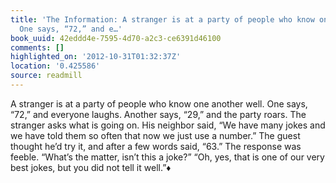 ```yaml
---
title: 'The Information: A stranger is at a party of people who know one another well.
  One says, “72,” and e…'
book_uuid: 42eddd4e-7595-4d70-a2c3-ce6391d46100
comments: []
highlighted_on: '2012-10-31T01:32:37Z'
location: '0.425586'
source: readmill
---
```


A stranger is at a party of people who know one another well. One says, “72,” and everyone laughs. Another says, “29,” and the party roars. The stranger asks what is going on. His neighbor said, “We have many jokes and we have told them so often that now we just use a number.” The guest thought he’d try it, and after a few words said, “63.” The response was feeble. “What’s the matter, isn’t this a joke?” “Oh, yes, that is one of our very best jokes, but you did not tell it well.”♦